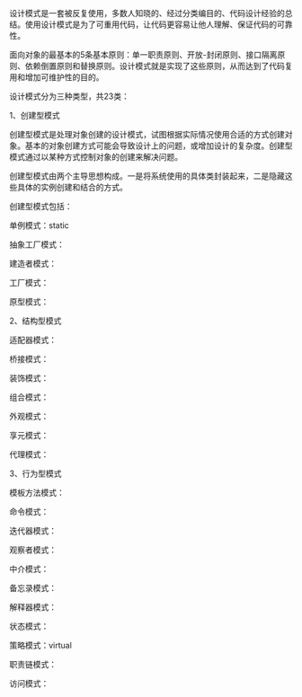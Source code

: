 设计模式是一套被反复使用，多数人知晓的、经过分类编目的、代码设计经验的总结。使用设计模式是为了可重用代码，让代码更容易让他人理解、保证代码的可靠性。

面向对象的最基本的5条基本原则：单一职责原则、开放-封闭原则、接口隔离原则、依赖倒置原则和替换原则。设计模式就是实现了这些原则，从而达到了代码复用和增加可维护性的目的。

设计模式分为三种类型，共23类：

1、创建型模式

创建型模式是处理对象创建的设计模式，试图根据实际情况使用合适的方式创建对象。基本的对象创建方式可能会导致设计上的问题，或增加设计的复杂度。创建型模式通过以某种方式控制对象的创建来解决问题。

创建型模式由两个主导思想构成。一是将系统使用的具体类封装起来，二是隐藏这些具体的实例创建和结合的方式。

创建型模式包括：

单例模式：static

抽象工厂模式：

建造者模式：

工厂模式：

原型模式：

2、结构型模式

适配器模式：

桥接模式：

装饰模式：

组合模式：

外观模式：

享元模式：

代理模式：

3、行为型模式

模板方法模式：

命令模式：

迭代器模式：

观察者模式：

中介模式：

备忘录模式：

解释器模式：

状态模式：

策略模式：virtual

职责链模式：

访问模式：

